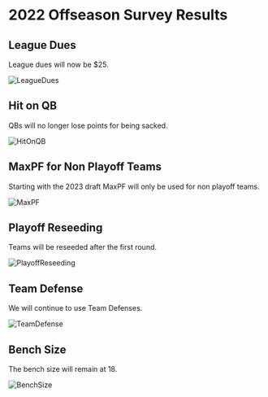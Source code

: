 # 2022 Offseason Survey Results

## League Dues

League dues will now be $25.

![LeagueDues](https://i.imgur.com/aReAG1h.png)

## Hit on QB

QBs will no longer lose points for being sacked.

![HitOnQB](https://i.imgur.com/xLa71HP.png)

## MaxPF for Non Playoff Teams

Starting with the 2023 draft MaxPF will only be used for non playoff teams.

![MaxPF](https://i.imgur.com/abnPZw9.png)

## Playoff Reseeding

Teams will be reseeded after the first round.

![PlayoffReseeding](https://i.imgur.com/KGAVrce.png)

## Team Defense

We will continue to use Team Defenses.

![TeamDefense](https://i.imgur.com/hbV1Zzm.png)

## Bench Size

The bench size will remain at 18.

![BenchSize](https://i.imgur.com/MwKDAbe.png)
